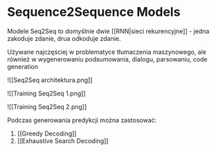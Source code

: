 # Sequence2Sequence Models

Modele Seq2Seq to domyślnie dwie [[RNN|sieci rekurencyjne]] - jedna zakoduje zdanie, drua odkoduje zdanie.

Używane najczęściej w problematyce tłumaczenia maszynowego, ale również w wygenerowaniu podsumowania, dialogu, parsowaniu, code generation

![[Seq2Seq architektura.png]]

![[Training Seq2Seq 1.png]]

![[Training Seq2Seq 2.png]]

Podczas generowania predykcji można zastosować:

1. [[Greedy Decoding]]
2. [[Exhaustive Search Decoding]]